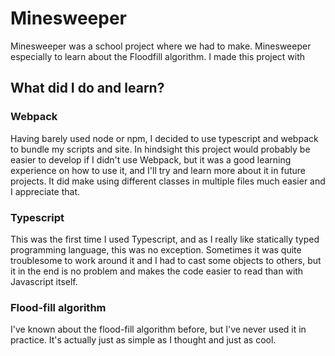 # Minesweeper

Minesweeper was a school project where we had to make. Minesweeper especially to learn about the Floodfill algorithm.
I made this project with

## What did I do and learn?

### Webpack

Having barely used node or npm, I decided to use typescript and webpack to bundle my scripts and site. In hindsight this project would probably be easier to develop if I didn't use Webpack, but it was a good learning experience on how to use it, and I'll try and learn more about it in future projects. It did make using different classes in multiple files much easier and I appreciate that.

### Typescript

This was the first time I used Typescript, and as I really like statically typed programming language, this was no exception. Sometimes it was quite troublesome to work around it and I had to cast some objects to others, but it in the end is no problem and makes the code easier to read than with Javascript itself. 

### Flood-fill algorithm

I've known about the flood-fill algorithm before, but I've never used it in practice. It's actually just as simple as I thought and just as cool. 